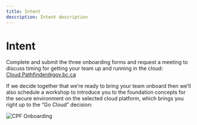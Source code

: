 ```yaml
---
title: Intent
description: Intent description
---
```


# Intent
Complete and submit the three onboarding forms and request a meeting to discuss timing for getting your team up and running in the cloud: [Cloud.Pathfinder@gov.bc.ca](mailto:Cloud.Pathfinder@gov.bc.ca)

If we decide together that we’re ready to bring your team onboard then we’ll also schedule a workshop to introduce you to the foundation concepts for the secure environment on the selected cloud platform, which brings you right up to the “Go Cloud” decision:
<br>

![CPF Onboarding](https://i.imgur.com/Y4Qd7vY.png 'The first 2 stages before teams decide on cloud. The first session is reading materials and the second session is a 4 hour BC Government SEA immersion day, a hands on-training lab provided by AWS.')